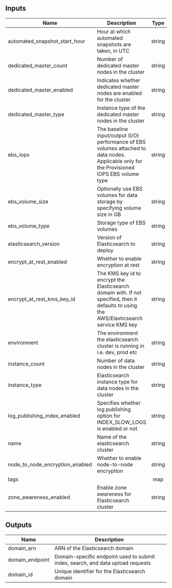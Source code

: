 ## Inputs

| Name | Description | Type | Default | Required |
|------|-------------|:----:|:-----:|:-----:|
| automated\_snapshot\_start\_hour | Hour at which automated snapshots are taken, in UTC | string | `"0"` | no |
| dedicated\_master\_count | Number of dedicated master nodes in the cluster | string | `"0"` | no |
| dedicated\_master\_enabled | Indicates whether dedicated master nodes are enabled for the cluster | string | `"false"` | no |
| dedicated\_master\_type | Instance type of the dedicated master nodes in the cluster | string | `"t2.small.elasticsearch"` | no |
| ebs\_iops | The baseline input/output (I/O) performance of EBS volumes attached to data nodes. Applicable only for the Provisioned IOPS EBS volume type | string | `"0"` | no |
| ebs\_volume\_size | Optionally use EBS volumes for data storage by specifying volume size in GB | string | `"0"` | no |
| ebs\_volume\_type | Storage type of EBS volumes | string | `"gp2"` | no |
| elasticsearch\_version | Version of Elasticsearch to deploy | string | `"6.3"` | no |
| encrypt\_at\_rest\_enabled | Whether to enable encryption at rest | string | `"true"` | no |
| encrypt\_at\_rest\_kms\_key\_id | The KMS key id to encrypt the Elasticsearch domain with. If not specified, then it defaults to using the AWS/Elasticsearch service KMS key | string | `""` | no |
| environment | The environment the elasticsearch cluster is running in i.e. dev, prod etc | string | n/a | yes |
| instance\_count | Number of data nodes in the cluster | string | `"4"` | no |
| instance\_type | Elasticsearch instance type for data nodes in the cluster | string | `"t2.small.elasticsearch"` | no |
| log\_publishing\_index\_enabled | Specifies whether log publishing option for INDEX_SLOW_LOGS is enabled or not | string | `"false"` | no |
| name | Name of the elasticsearch cluster | string | n/a | yes |
| node\_to\_node\_encryption\_enabled | Whether to enable node-to-node encryption | string | `"false"` | no |
| tags |  | map | `<map>` | no |
| zone\_awareness\_enabled | Enable zone awareness for Elasticsearch cluster | string | `"true"` | no |

## Outputs

| Name | Description |
|------|-------------|
| domain\_arn | ARN of the Elasticsearch domain |
| domain\_endpoint | Domain-specific endpoint used to submit index, search, and data upload requests |
| domain\_id | Unique identifier for the Elasticsearch domain |

